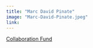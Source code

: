 ```yaml
---
title: "Marc David Pinate"
image: "Marc-David-Pinate.jpeg"
link: 
---
```


[Collaboration Fund](/programs/collaboration-fund)
